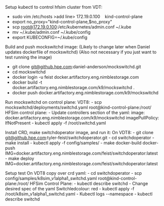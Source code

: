 Setup kubectl to control hfsim cluster from VDT:
- sudo vim /etc/hosts >add line> 172.19.0.100    kind-control-plane
- export no_proxy="kind-control-plane,$no_proxy"
- scp root@172.19.0.100:/etc/kubernetes/admin.conf ~/.kube
- mv ~/.kube/admin.conf ~/.kube/config
- export KUBECONFIG=~/.kube/config

Build and push mockswitchd image: (Likely to change later when Daniel updates dockerfile of mockswitchd) (Also not necessary if you just want to test running the image)
- git clone git@github.hpe.com:daniel-anderson/mockswitchd.git
- cd mockswitchd
- docker login -u feist docker.artifactory.eng.nimblestorage.com
- docker build -t docker.artifactory.eng.nimblestorage.com/k9/mockswitchd .
- docker push docker.artifactory.eng.nimblestorage.com/k9/mockswitchd

Run mockswitchd on control plane:
	VDT8:
	- scp mockswitchd/deployments/switchd.yaml root@kind-control-plane:/root/
	HFSim control plane:
	- Update controllers section of the yaml:
		image: docker.artifactory.eng.nimblestorage.com/k9/mockswitchd
		imagePullPolicy: IfNotPresent
	- kubectl apply -f /root/switchd.yaml

Install CRD, make switchdoperator image, and run it:
	On VDT8:
	- git clone git@github.hpe.com:tyler-feist/switchdoperator.git
	- cd switchdoperator
	- make install
	- kubectl apply -f config/samples/
	- make docker-build docker-push IMG=docker.artifactory.eng.nimblestorage.com/feist/switchdoperator:latest
	- make deploy IMG=docker.artifactory.eng.nimblestorage.com/feist/switchdoperator:latest

Setup test
	On VDT8 copy over crd yaml:
	- cd switchdoperator
	- scp config/samples/k8sim_v1alpha1_switchd.yaml root@kind-control-plane:/root/
	HFSim Control Plane:
	- kubectl describe switchd
	- Change desired spec of the yaml
		Switchledcolour: red
	- kubectl apply -f /root/k8sim_v1alpha1_switchd.yaml
	- Kubectl logs <podname> --namespace
	- kubectl describe switchd